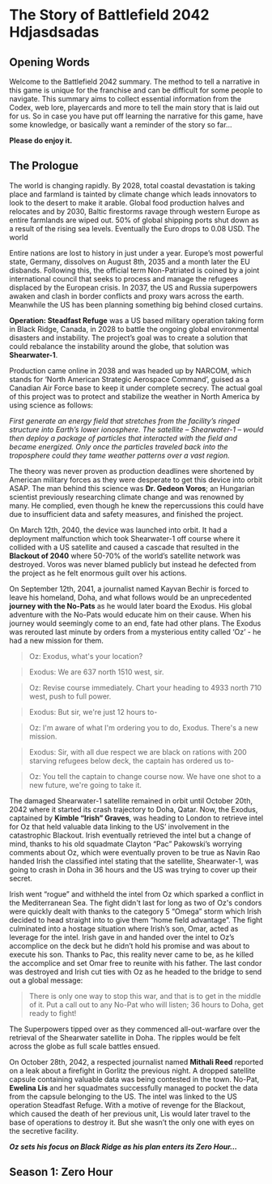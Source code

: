# The Story of Battlefield 2042 Hdjasdsadas

## Opening Words

Welcome to the Battlefield 2042 summary. The method to tell a narrative in this game is unique for the franchise and can be difficult for some people to navigate. This summary aims to collect essential information from the Codex, web lore, playercards and more to tell the main story that is laid out for us. So in case you have put off learning the narrative for this game, have some knowledge, or basically want a reminder of the story so far…

**Please do enjoy it.**


## The Prologue

The world is changing rapidly. By 2028, total coastal devastation is taking place and farmland is tainted by climate change which leads innovators to look to the desert to make it arable. Global food production halves and relocates and by 2030, Baltic firestorms ravage through western Europe as entire farmlands are wiped out. 50% of global shipping ports shut down as a result of the rising sea levels. Eventually the Euro drops to 0.08 USD. The world 

Entire nations are lost to history in just under a year. Europe’s most powerful state, Germany, dissolves on August 8th, 2035 and a month later the EU disbands. Following this, the official term Non-Patriated is coined by a joint international council that seeks to process and manage the refugees displaced by the European crisis. In 2037, the US and Russia superpowers awaken and clash in border conflicts and proxy wars across the earth. Meanwhile the US has been planning something big behind closed curtains.

**Operation: Steadfast Refuge** was a US based military operation taking form in Black Ridge, Canada, in 2028 to battle the ongoing global environmental disasters and instability. The project’s goal was to create a solution that could rebalance the instability around the globe, that solution was **Shearwater-1**.

Production came online in 2038 and was headed up by NARCOM, which stands for ‘North American Strategic Aerospace Command’, guised as a Canadian Air Force base to keep it under complete secrecy. The actual goal of this project was to protect and stabilize the weather in North America by using science as follows:

*First generate an energy field that stretches from the facility’s ringed structure into Earth’s lower ionosphere. The satellite – Shearwater-1 – would then deploy a package of particles that interacted with the field and became energized. Only once the particles traveled back into the troposphere could they tame weather patterns over a vast region.*

The theory was never proven as production deadlines were shortened by American military forces as they were desperate to get this device into orbit ASAP. The man behind this science was **Dr. Gedeon Voros**; an Hungarian scientist previously researching climate change and was renowned by many. He complied, even though he knew the repercussions this could have due to insufficient data and safety measures, and finished the project.

On March 12th, 2040, the device was launched into orbit. It had a deployment malfunction which took Shearwater-1 off course where it collided with a US satellite and caused a cascade that resulted in the **Blackout of 2040** where 50-70% of the world’s satellite network was destroyed. Voros was never blamed publicly but instead he defected from the project as he felt enormous guilt over his actions.

On September 12th, 2041, a journalist named Kayvan Bechir is forced to leave his homeland, Doha, and what follows would be an unprecedented **journey with the No-Pats** as he would later board the Exodus. His global adventure with the No-Pats would educate him on their cause. When his journey would seemingly come to an end, fate had other plans. The Exodus was rerouted last minute by orders from a mysterious entity called ‘Oz’ - he had a new mission for them.

> Oz: Exodus, what's your location?

> Exodus: We are 637 north 1510 west, sir.

> Oz: Revise course immediately. Chart your heading to 4933 north 710 west, push to full power.

> Exodus: But sir, we're just 12 hours to-

> Oz: I'm aware of what I'm ordering you to do, Exodus. There's a new mission.

> Exodus: Sir, with all due respect we are black on rations with 200 starving refugees below deck, the captain has ordered us to-

> Oz: You tell the captain to change course now. We have one shot to a new future, we're going to take it.

The damaged Shearwater-1 satellite remained in orbit until October 20th, 2042 where it started its crash trajectory to Doha, Qatar. Now, the Exodus, captained by **Kimble “Irish” Graves**, was heading to London to retrieve intel for Oz that held valuable data linking to the US’ involvement in the catastrophic Blackout. Irish eventually retrieved the intel but a change of mind, thanks to his old squadmate Clayton “Pac” Pakowski’s worrying comments about Oz, which were eventually proven to be true as Navin Rao handed Irish the classified intel stating that the satellite, Shearwater-1, was going to crash in Doha in 36 hours and the US was trying to cover up their secret.

Irish went “rogue” and withheld the intel from Oz which sparked a conflict in the Mediterranean Sea. The fight didn't last for long as two of Oz's condors were quickly dealt with thanks to the category 5 “Omega” storm which Irish decided to head straight into to give them “home field advantage”. The fight culminated into a hostage situation where Irish’s son, Omar, acted as leverage for the intel. Irish gave in and handed over the intel to Oz’s accomplice on the deck but he didn’t hold his promise and was about to execute his son. Thanks to Pac, this reality never came to be, as he killed the accomplice and set Omar free to reunite with his father. The last condor was destroyed and Irish cut ties with Oz as he headed to the bridge to send out a global message:

> There is only one way to stop this war, and that is to get in the middle of it. Put a call out to any No-Pat who will listen; 36 hours to Doha, get ready to fight!

The Superpowers tipped over as they commenced all-out-warfare over the retrieval of the Shearwater satellite in Doha. The ripples would be felt across the globe as full scale battles ensued.

On October 28th, 2042, a respected journalist named **Mithali Reed** reported on a leak about a firefight in Gorlitz the previous night. A dropped satellite capsule containing valuable data was being contested in the town. No-Pat, **Ewelina Lis** and her squadmates successfully managed to pocket the data from the capsule belonging to the US. The intel was linked to the US operation Steadfast Refuge. With a motive of revenge for the Blackout, which caused the death of her previous unit, Lis would later travel to the base of operations to destroy it. But she wasn’t the only one with eyes on the secretive facility.

***Oz sets his focus on Black Ridge as his plan enters its Zero Hour…***


## Season 1: Zero Hour
